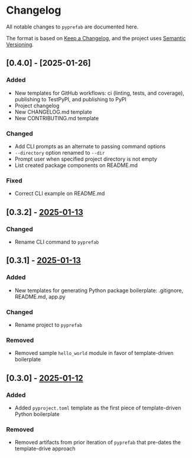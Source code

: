 # Changelog

All notable changes to `pyprefab` are documented here.

The format is based on [Keep a Changelog](https://keepachangelog.com), and the project uses [Semantic Versioning](https://semver.org/).

## [0.4.0] - [2025-01-26]

### Added

- New templates for GitHub workflows: ci (linting, tests, and coverage), publishing to TestPyPI, and publishing to PyPI
- Project changelog
- New CHANGELOG.md template
- New CONTRIBUTING.md template

### Changed

- Add CLI prompts as an alternate to passing command options
- `--directory` option renamed to `--dir`
- Prompt user when specified project directory is not empty
- List created package components on README.md

### Fixed

- Correct CLI example on README.md

## [0.3.2] - [2025-01-13](https://github.com/bsweger/pyprefab/compare/v0.3.1...v0.3.2)

### Changed

- Rename CLI command to `pyprefab`

## [0.3.1] - [2025-01-13](https://github.com/bsweger/pyprefab/compare/v0.3.0...v0.3.1)

### Added

- New templates for generating Python package boilerplate: .gitignore, README.md, app.py

### Changed

- Rename project to `pyprefab`

### Removed

- Removed sample `hello_world` module in favor of template-driven boilerplate

## [0.3.0] - [2025-01-12](https://github.com/bsweger/pyprefab/compare/v0.2.1...v0.3.0)

### Added

- Added `pyproject.toml` template as the first piece of template-driven Python boilerplate

### Removed

- Removed artifacts from prior iteration of `pyprefab` that pre-dates the template-drive approach
